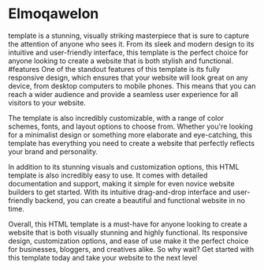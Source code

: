 # Elmoqawelon
template is a stunning, visually striking masterpiece that is sure to capture the attention of anyone who sees it. From its sleek and modern design to its intuitive and user-friendly interface, this template is the perfect choice for anyone looking to create a website that is both stylish and functional.
#features
One of the standout features of this template is its fully responsive design, which ensures that your website will look great on any device, from desktop computers to mobile phones. This means that you can reach a wider audience and provide a seamless user experience for all visitors to your website.

The template is also incredibly customizable, with a range of color schemes, fonts, and layout options to choose from. Whether you're looking for a minimalist design or something more elaborate and eye-catching, this template has everything you need to create a website that perfectly reflects your brand and personality.

In addition to its stunning visuals and customization options, this HTML template is also incredibly easy to use. It comes with detailed documentation and support, making it simple for even novice website builders to get started. With its intuitive drag-and-drop interface and user-friendly backend, you can create a beautiful and functional website in no time.

Overall, this HTML template is a must-have for anyone looking to create a website that is both visually stunning and highly functional. Its responsive design, customization options, and ease of use make it the perfect choice for businesses, bloggers, and creatives alike. So why wait? Get started with this template today and take your website to the next level
